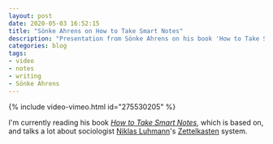 ```yaml
---
layout: post
date: 2020-05-03 16:52:15
title: "Sönke Ahrens on How to Take Smart Notes"
description: "Presentation from Sönke Ahrens on his book 'How to Take Smart Notes'."
categories: blog
tags:
- video
- notes
- writing
- Sönke Ahrens
---
```


{% include video-vimeo.html id="275530205" %}

I'm currently reading his book _[How to Take Smart Notes](https://www.goodreads.com/en/book/show/34507927 "How to Take Smart Notes")_, which is based on, and talks a lot about sociologist [Niklas Luhmann](https://en.wikipedia.org/wiki/Niklas_Luhmann "Niklas Luhmann")'s [Zettelkasten](https://medium.com/@mosessampaul/zettelkasten-method-of-knowledge-management-the-second-brain-218108942514 "Zettelkasten") system.
